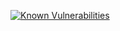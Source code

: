 [![Known Vulnerabilities](https://snyk.io/test/github/sujithq/hugo-academic-1/badge.svg?targetFile=package.json)](https://snyk.io/test/github/sujithq/hugo-academic-1?targetFile=package.json)
